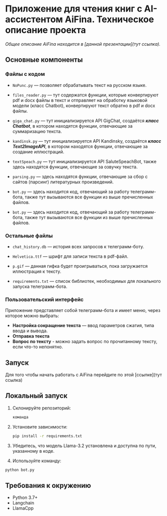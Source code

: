 # Приложение для чтения книг с AI-ассистентом **AiFina**. Техническое описание проекта

*Общее описание AiFina находится в [данной презентации](тут ссылка).*

## Основные компоненты

### Файлы с кодом

- `NoPunc.py` — позволяет обрабатывать текст на русском языке. 

- `files_reader.py` — тут содержатся функции, которые конвертируют pdf и docx файлы в текст и отправляет на обработку языковой модели (класс Chatbot), конвертируют текст обратно в pdf и docx файлы. 

- `giga_chat.py` — тут инициализируется API GigChat, создаётся ***класс Chatbot***, в котором находятся функции, отвечающие за суммаризацию текста. 

- `kandinsk.py` — тут инициализируется API Kandinsky, создаётся ***класс Text2ImageAPI***, в котором находятся функции, отвечающие за создание иллюстраций. 

- `textSpeach.py` — тут инициализируется API SaluteSpeachBot, также здесь находятся функции, отвечающие за озвучку текста. 

- `parsing.py` — здесь находятся функции, отвечающие за сбор с сайтов (парсинг) литературных произведений. 

- `bot.py` — здесь находится код, отвечающий за работу телеграмм-бота, также тут вызываются все функции из выше пречисленных файлов. 

- `bot.py` — здесь находится код, отвечающий за работу телеграмм-бота, также тут вызываются все функции из выше пречисленных файлов. 

### Остальные файлы

- `chat_history.db` — история всех запросов к телеграмм-боту.

- `Helvetica.ttf` — шрифт для записи текста в pdf-файл.

- `p.gif` — данная гифка будет проигрываться, пока загружается иллюстрация к тексту.

- `requirements.txt` — список библиотек, необходимых для локального запуска телеграмм-бота.

### Пользовательский интерфейс

Приложение представляет собой телеграмм-бота и имеет меню, через которое можно выбрать:
- **Настройка сокращение текста** — ввод параметров сжатия, типа ввода и вывода.
- **Отправка текста**
- **Вопрос по тексту** - можно задать вопрос по прочитанному тексту, если что-то непонятно.

## Запуск

Для того чтобы начать работать с AiFina перейдите по этой [ссылке](тут ссылка)

## Локальный запуск

1. Склонируйте репозиторий:
   ```bash
   команда
   ```

2. Установите зависимости:
   ```bash
   pip install -r requirements.txt
   ```

3. Убедитесь, что модель Llama-3.2 установлена и доступна по пути, указанному в коде.

4. Используйте команду:
```bash
python bot.py
```

## Требования к окружению

- Python 3.7+
- Langchain
- LlamaCpp


